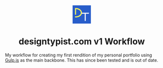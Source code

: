 <div>
  <p align="center">
    <img src="/logo.png" width="60">
  </p>
  <h1 align="center">designtypist.com v1 Workflow</h1>
  <p>My workflow for creating my first rendition of my personal portfolio using <a href="https://gulpjs.com/">Gulp.js</a> as the main backbone. This has since been tested and is out of date.</p>
</div>
